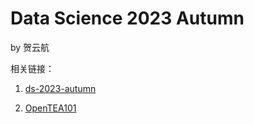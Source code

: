 # Data Science 2023 Autumn

by 贺云航

相关链接：

1. [ds-2023-autumn](https://github.com/X-lab2017/ds-2023-autumn)

2. [OpenTEA101](https://github.com/Zzzzzhuzhiwei/OpenTEA101)
